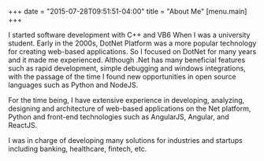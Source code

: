 +++
date = "2015-07-28T09:51:51-04:00"
title = "About Me"
[menu.main]
+++

I started software development with C++ and VB6 When I was a university student. Early in the 2000s, DotNet Platform was a more popular technology for creating web-based applications. So I focused on DotNet for many years and it made me experienced. Although .Net has many beneficial features such as rapid development, simple debugging and windows integrations, with the passage of the time I found new opportunities in open source languages such as Python and NodeJS.

For the time being, I have extensive experience in developing, analyzing, designing and architecture of web-based applications on the Net platform, Python and front-end technologies such as AngularJS, Angular, and ReactJS. 

I was in charge of developing many solutions for industries and startups including banking, healthcare, fintech, etc.